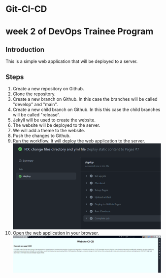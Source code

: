 # Git-CI-CD

# week 2 of DevOps Trainee Program

## Introduction

This is a simple web application that will be deployed to a server.

## Steps

1. Create a new repository on Github.
2. Clone the repository.
3. Create a new branch on Github. In this case the branches will be called "develop" and "main".
4. Create a new child branch on Github. In this this case the child branches will be called "release".
5. Jekyll will be used to create the website.
6. The website will be deployed to the server.
7. We will add a theme to the website.
8. Push the changes to Github.
9. Run the workflow. It will deploy the web application to the server.
![](images/deploy.png)
10. Open the web application in your browser.
![](images/webapp.png)